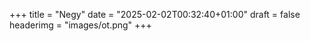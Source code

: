 +++
title = "Negy"
date = "2025-02-02T00:32:40+01:00"
draft = false
headerimg = "images/ot.png"
+++

